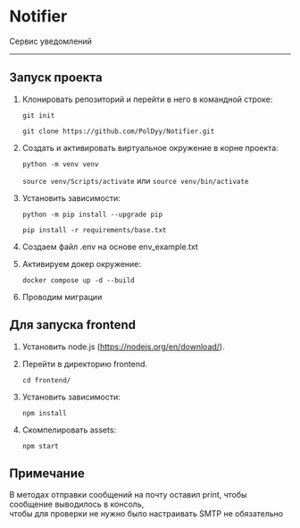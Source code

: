 # Notifier

Сервис уведомлений
______________________

## Запуск проекта

1) Клонировать репозиторий и перейти в него в командной строке:
    
    `git init`

    `git clone https://github.com/PolDyy/Notifier.git`

2) Cоздать и активировать виртуальное окружение в корне проекта:

    `python -m venv venv`

    `source venv/Scripts/activate` или `source venv/bin/activate`

3) Установить зависимости:

    `python -m pip install --upgrade pip`

    `pip install -r requirements/base.txt`

4) Создаем файл .env на основе env_example.txt

5) Активируем докер окружение: 

    `docker compose up -d --build`

6) Проводим миграции

## Для запуска frontend

1) Установить node.js (https://nodejs.org/en/download/).

2) Перейти в директорию frontend.

    `cd frontend/`

3) Установить зависимости:

    `npm install`

4) Скомпелировать assets:

    `npm start`


## Примечание 

В методах отправки сообщений на почту оставил print, чтобы сообщение выводилось в консоль,  
чтобы для проверки не нужно было настраивать SMTP не обязательно